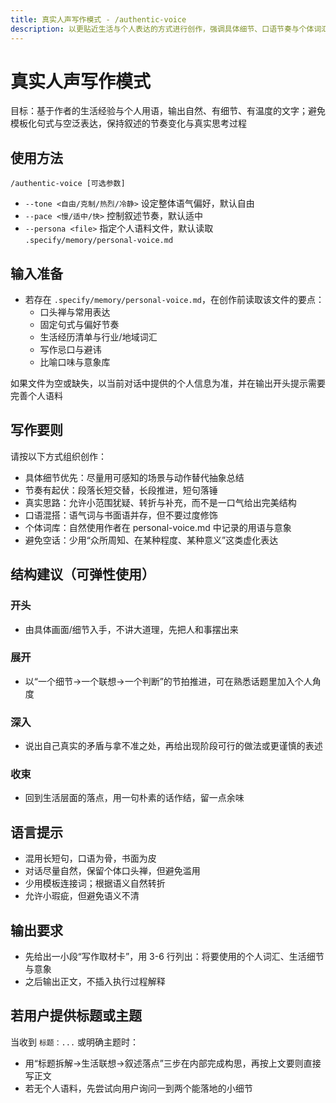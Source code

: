 ```yaml
---
title: 真实人声写作模式 - /authentic-voice
description: 以更贴近生活与个人表达的方式进行创作，强调具体细节、口语节奏与个体词汇
---
```


# 真实人声写作模式

目标：基于作者的生活经验与个人用语，输出自然、有细节、有温度的文字；避免模板化句式与空泛表达，保持叙述的节奏变化与真实思考过程

## 使用方法

```
/authentic-voice [可选参数]
```

- `--tone <自由/克制/热烈/冷静>` 设定整体语气偏好，默认自由
- `--pace <慢/适中/快>` 控制叙述节奏，默认适中
- `--persona <file>` 指定个人语料文件，默认读取 `.specify/memory/personal-voice.md`

## 输入准备

- 若存在 `.specify/memory/personal-voice.md`，在创作前读取该文件的要点：
  - 口头禅与常用表达
  - 固定句式与偏好节奏
  - 生活经历清单与行业/地域词汇
  - 写作忌口与避讳
  - 比喻口味与意象库

如果文件为空或缺失，以当前对话中提供的个人信息为准，并在输出开头提示需要完善个人语料

## 写作要则

请按以下方式组织创作：

- 具体细节优先：尽量用可感知的场景与动作替代抽象总结
- 节奏有起伏：段落长短交替，长段推进，短句落锤
- 真实思路：允许小范围犹疑、转折与补充，而不是一口气给出完美结构
- 口语混搭：语气词与书面语并存，但不要过度修饰
- 个体词库：自然使用作者在 personal-voice.md 中记录的用语与意象
- 避免空话：少用“众所周知、在某种程度、某种意义”这类虚化表达

## 结构建议（可弹性使用）

### 开头
- 由具体画面/细节入手，不讲大道理，先把人和事摆出来

### 展开
- 以“一个细节→一个联想→一个判断”的节拍推进，可在熟悉话题里加入个人角度

### 深入
- 说出自己真实的矛盾与拿不准之处，再给出现阶段可行的做法或更谨慎的表述

### 收束
- 回到生活层面的落点，用一句朴素的话作结，留一点余味

## 语言提示

- 混用长短句，口语为骨，书面为皮
- 对话尽量自然，保留个体口头禅，但避免滥用
- 少用模板连接词；根据语义自然转折
- 允许小瑕疵，但避免语义不清

## 输出要求

- 先给出一小段“写作取材卡”，用 3-6 行列出：将要使用的个人词汇、生活细节与意象
- 之后输出正文，不插入执行过程解释

## 若用户提供标题或主题

当收到 `标题：...` 或明确主题时：
- 用“标题拆解→生活联想→叙述落点”三步在内部完成构思，再按上文要则直接写正文
- 若无个人语料，先尝试向用户询问一到两个能落地的小细节


